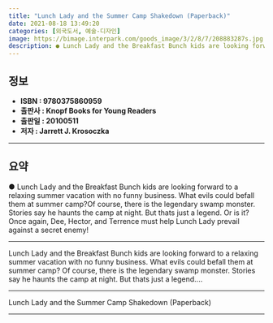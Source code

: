 ```yaml
---
title: "Lunch Lady and the Summer Camp Shakedown (Paperback)"
date: 2021-08-18 13:49:20
categories: [외국도서, 예술-디자인]
image: https://bimage.interpark.com/goods_image/3/2/8/7/208883287s.jpg
description: ● Lunch Lady and the Breakfast Bunch kids are looking forward to a relaxing summer vacation with no funny business. What evils could befall them at summer camp
---
```


## **정보**

- **ISBN : 9780375860959**
- **출판사 : Knopf Books for Young Readers**
- **출판일 : 20100511**
- **저자 : Jarrett J. Krosoczka**

------



## **요약**

●  Lunch Lady and the Breakfast Bunch kids are looking forward to a relaxing summer vacation with no funny business. What evils could befall them at summer camp?Of course, there is the legendary swamp monster. Stories say he haunts the camp at night. But thats just a legend. Or is it?Once again, Dee, Hector, and Terrence must help Lunch Lady prevail against a secret enemy!

------

Lunch Lady and the Breakfast Bunch kids are looking forward to a relaxing summer vacation with no funny business. What evils could befall them at summer camp? Of course, there is the legendary swamp monster. Stories say he haunts the camp at night. But thats just a legend.... 

------


Lunch Lady and the Summer Camp Shakedown (Paperback) 

------


